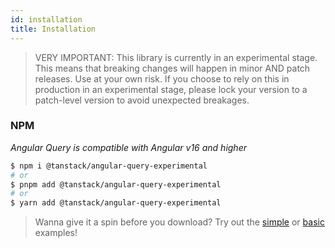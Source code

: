 ```yaml
---
id: installation
title: Installation
---
```


> VERY IMPORTANT: This library is currently in an experimental stage. This means that breaking changes will happen in minor AND patch releases. Use at your own risk. If you choose to rely on this in production in an experimental stage, please lock your version to a patch-level version to avoid unexpected breakages.

### NPM

_Angular Query is compatible with Angular v16 and higher_

```bash
$ npm i @tanstack/angular-query-experimental
# or
$ pnpm add @tanstack/angular-query-experimental
# or
$ yarn add @tanstack/angular-query-experimental
```

> Wanna give it a spin before you download? Try out the [simple](./examples/simple) or [basic](./examples/basic) examples!
